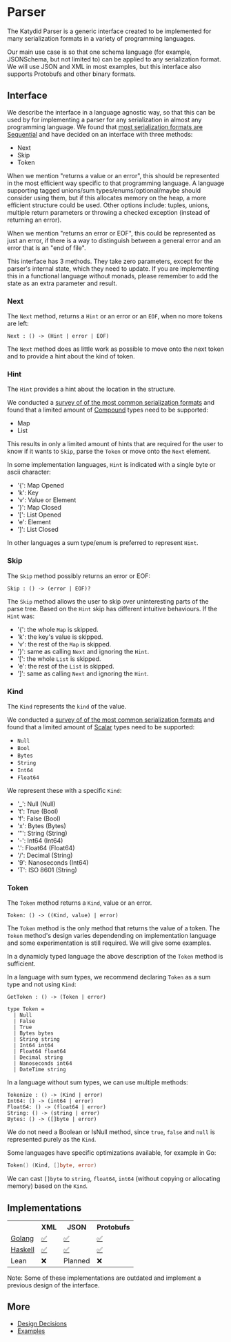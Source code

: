 # Parser

The Katydid Parser is a generic interface created to be implemented for many serialization formats in a variety of programming languages.

Our main use case is so that one schema language (for example, JSONSchema, but not limited to) can be applied to any serialization format.
We will use JSON and XML in most examples, but this interface also supports Protobufs and other binary formats.

## Interface

We describe the interface in a language agnostic way, so that this can be used by for implementing a parser for any serialization in almost any programming language.
We found that [most serialization formats are Sequential](./survey/comparison.md) and have decided on an interface with three methods:

* Next
* Skip
* Token

When we mention "returns a value or an error", this should be represented in the most efficient way specific to that programming language.
A language supporting tagged unions/sum types/enums/optional/maybe should consider using them, but if this allocates memory on the heap, a more efficient structure could be used.
Other options include: tuples, unions, multiple return parameters or throwing a checked exception (instead of returning an error).

When we mention "returns an error or EOF", this could be represented as just an error, if there is a way to distinguish between a general error and an error that is an "end of file".

This interface has 3 methods. They take zero parameters, except for the parser's internal state, which they need to update.
If you are implementing this in a functional language without monads, please remember to add the state as an extra parameter and result.

### Next

The `Next` method, returns a `Hint` or an error or an `EOF`, when no more tokens are left:

```
Next : () -> (Hint | error | EOF)
```

The `Next` method does as little work as possible to move onto the next token and to provide a hint about the kind of token.

### Hint

The `Hint` provides a hint about the location in the structure.

We conducted a [survey of of the most common serialization formats](./survey/Readme.md) and found that a limited amount of [Compound](./compound.md) types need to be supported:

* Map
* List

This results in only a limited amount of hints that are required for the user to know if it wants to `Skip`, parse the `Token` or move onto the `Next` element.

In some implementation languages, `Hint` is indicated with a single byte or ascii character:

* '{': Map Opened
* 'k': Key
* 'v': Value or Element
* '}': Map Closed
* '[': List Opened
* 'e': Element
* ']': List Closed

In other languages a sum type/enum is preferred to represent `Hint`.

### Skip

The `Skip` method possibly returns an error or EOF:

```
Skip : () -> (error | EOF)?
```

The `Skip` method allows the user to skip over uninteresting parts of the parse tree.
Based on the `Hint` skip has different intuitive behaviours. If the `Hint` was:

* '{': the whole `Map` is skipped.
* 'k': the key's value is skipped.
* 'v': the rest of the `Map` is skipped.
* '}': same as calling `Next` and ignoring the `Hint`.
* '[': the whole `List` is skipped.
* 'e': the rest of the `List` is skipped.
* ']': same as calling `Next` and ignoring the `Hint`.

### Kind

The `Kind` represents the `kind` of the value.

We conducted a [survey of of the most common serialization formats](./survey/Readme.md) and found that a limited amount of [Scalar](./scalar.md) types need to be supported:

* `Null`
* `Bool`
* `Bytes`
* `String`
* `Int64`
* `Float64`

We represent these with a specific `Kind`:

* '_': Null (Null)
* 't': True (Bool)
* 'f': False (Bool)
* 'x': Bytes (Bytes)
* '"': String (String)
* '-': Int64 (Int64)
* '.': Float64 (Float64)
* '/': Decimal (String)
* '9': Nanoseconds (Int64)
* 'T': ISO 8601 (String)

### Token

The `Token` method returns a `Kind`, value or an error.

```
Token: () -> ((Kind, value) | error)
```

The `Token` method is the only method that returns the value of a token.
The `Token` method's design varies dependending on implementation language and some experimentation is still required.
We will give some examples.

In a dynamicly typed language the above description of the `Token` method is sufficient.

In a language with sum types, we recommend declaring `Token` as a sum type and not using `Kind`:
```
GetToken : () -> (Token | error)

type Token =
  | Null
  | False
  | True
  | Bytes bytes
  | String string
  | Int64 int64
  | Float64 float64
  | Decimal string
  | Nanoseconds int64
  | DateTime string
```

In a language without sum types, we can use multiple methods:
```
Tokenize : () -> (Kind | error)
Int64: () -> (int64 | error)
Float64: () -> (float64 | error)
String: () -> (string | error)
Bytes: () -> ([]byte | error)
```
We do not need a Boolean or IsNull method, since `true`, `false` and `null` is represented purely as the `Kind`.

Some languages have specific optimizations available, for example in Go:
```go
Token() (Kind, []byte, error)
```
We can cast `[]byte` to `string`, `float64`, `int64` (without copying or allocating memory) based on the `Kind`.

## Implementations

<table>

<tr>
<th></th>
<th>XML</th>
<th>JSON</th>
<th>Protobufs</th>
</tr>

<tr>
<td><a href="https://github.com/katydid/parser-go">Golang</a></td>
<td><a href="https://github.com/katydid/parser-go-xml">✅</a></td>
<td><a href="https://github.com/katydid/parser-go-json">✅</a></td>
<td><a href="https://github.com/katydid/parser-go-proto">✅</a></td>
</tr>

<tr>
<td><a href="https://github.com/katydid/katydid-haskell">Haskell</a></td>
<td><a href="https://github.com/katydid/katydid-haskell/blob/master/src/Data/Katydid/Parser/Xml.hs">✅</a></td>
<td><a href="https://github.com/katydid/katydid-haskell/blob/master/src/Data/Katydid/Parser/Json.hs">✅</a></td>
<td><a href="https://github.com/katydid/katydid-haskell/blob/master/src/Data/Katydid/Parser/Protobuf/Protobuf.hs">✅</a></td>
</tr>

<tr>
<td>Lean</td>
<td>❌</td>
<td>Planned</td>
<td>❌</td>
</tr>

</table>

Note: Some of these implementations are outdated and implement a previous design of the interface.

## More

* [Design Decisions](./design.md)
* [Examples](./examples.md)
